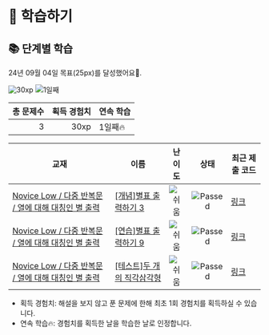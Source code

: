 # 📖 학습하기

## 📚 단계별 학습
24년 09월 04일 목표(25px)를 달성했어요🥳.

![30xp](https://img.shields.io/badge/EXP-30xp-%235cb85c.svg?for-the-badge)
![1일째](https://img.shields.io/badge/연속학습-1일째-%23E34F26.svg?for-the-badge)

|총 문제수|획득 경험치|연속 학습|
|---:|---:|---|
3|30xp|1일째🔥|

|교재|이름|난이도|상태|최근 제출 코드|
|---|---|:---:|:---:|---|
|[Novice Low / 다중 반복문 / 열에 대해 대칭인 별 출력](https://www.codetree.ai/missions?missionId=4)|[[개념]별표 출력하기 3](https://www.codetree.ai/missions/4/problems/print-star-3)|![쉬움][easy]|![Passed][passed]|[링크](https://github.com/itsjaeya/codetree-TILs/blob/main/240904/%EB%B3%84%ED%91%9C%20%EC%B6%9C%EB%A0%A5%ED%95%98%EA%B8%B0%203/print-star-3.java)|
|[Novice Low / 다중 반복문 / 열에 대해 대칭인 별 출력](https://www.codetree.ai/missions?missionId=4)|[[연습]별표 출력하기 9](https://www.codetree.ai/missions/4/problems/print-star-9)|![쉬움][easy]|![Passed][passed]|[링크](https://github.com/itsjaeya/codetree-TILs/blob/main/240904/%EB%B3%84%ED%91%9C%20%EC%B6%9C%EB%A0%A5%ED%95%98%EA%B8%B0%209/print-star-9.java)|
|[Novice Low / 다중 반복문 / 열에 대해 대칭인 별 출력](https://www.codetree.ai/missions?missionId=4)|[[테스트]두 개의 직각삼각형](https://www.codetree.ai/missions/4/problems/two-right-triangle)|![쉬움][easy]|![Passed][passed]|[링크](https://github.com/itsjaeya/codetree-TILs/blob/main/240904/%EB%91%90%20%EA%B0%9C%EC%9D%98%20%EC%A7%81%EA%B0%81%EC%82%BC%EA%B0%81%ED%98%95/two-right-triangle.java)|


* 획득 경험치: 해설을 보지 않고 푼 문제에 한해 최초 1회 경험치를 획득하실 수 있습니다.
* 연속 학습🔥: 경험치를 획득한 날을 학습한 날로 인정합니다.










[b5]: https://img.shields.io/badge/Bronze_5-%235D3E31.svg
[b4]: https://img.shields.io/badge/Bronze_4-%235D3E31.svg
[b3]: https://img.shields.io/badge/Bronze_3-%235D3E31.svg
[b2]: https://img.shields.io/badge/Bronze_2-%235D3E31.svg
[b1]: https://img.shields.io/badge/Bronze_1-%235D3E31.svg
[s5]: https://img.shields.io/badge/Silver_5-%23394960.svg
[s4]: https://img.shields.io/badge/Silver_4-%23394960.svg
[s3]: https://img.shields.io/badge/Silver_3-%23394960.svg
[s2]: https://img.shields.io/badge/Silver_2-%23394960.svg
[s1]: https://img.shields.io/badge/Silver_1-%23394960.svg
[g5]: https://img.shields.io/badge/Gold_5-%23FFC433.svg
[g4]: https://img.shields.io/badge/Gold_4-%23FFC433.svg
[g3]: https://img.shields.io/badge/Gold_3-%23FFC433.svg
[g2]: https://img.shields.io/badge/Gold_2-%23FFC433.svg
[g1]: https://img.shields.io/badge/Gold_1-%23FFC433.svg
[p5]: https://img.shields.io/badge/Platinum_5-%2376DDD8.svg
[p4]: https://img.shields.io/badge/Platinum_4-%2376DDD8.svg
[p3]: https://img.shields.io/badge/Platinum_3-%2376DDD8.svg
[p2]: https://img.shields.io/badge/Platinum_2-%2376DDD8.svg
[p1]: https://img.shields.io/badge/Platinum_1-%2376DDD8.svg
[passed]: https://img.shields.io/badge/Passed-%23009D27.svg
[failed]: https://img.shields.io/badge/Failed-%23D24D57.svg
[easy]: https://img.shields.io/badge/쉬움-%235cb85c.svg?for-the-badge
[medium]: https://img.shields.io/badge/보통-%23FFC433.svg?for-the-badge
[hard]: https://img.shields.io/badge/어려움-%23D24D57.svg?for-the-badge